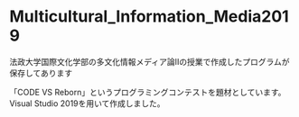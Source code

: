 # Multicultural_Information_Media2019
法政大学国際文化学部の多文化情報メディア論IIの授業で作成したプログラムが保存してあります

「CODE VS Reborn」というプログラミングコンテストを題材としています。
Visual Studio 2019を用いて作成しました。
